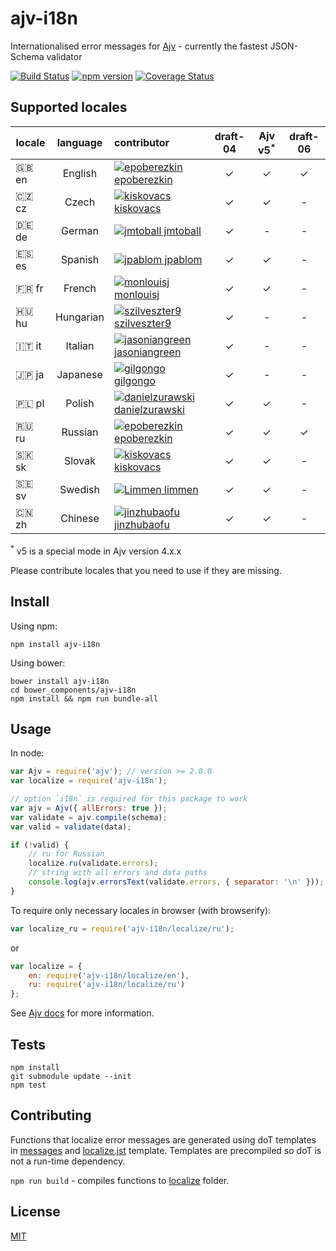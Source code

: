 # ajv-i18n
Internationalised error messages for [Ajv](https://github.com/epoberezkin/ajv) - currently the fastest JSON-Schema validator

[![Build Status](https://travis-ci.org/epoberezkin/ajv-i18n.svg?branch=master)](https://travis-ci.org/epoberezkin/ajv-i18n)
[![npm version](https://badge.fury.io/js/ajv-i18n.svg)](http://badge.fury.io/js/ajv-i18n)
[![Coverage Status](https://coveralls.io/repos/github/epoberezkin/ajv-i18n/badge.svg?branch=master)](https://coveralls.io/github/epoberezkin/ajv-i18n?branch=master)


## Supported locales

|locale|language |contributor|draft-04|Ajv v5<sup>\*</sup>|draft-06|
|------|:-------:|:----------|:------:|:------:|:------:|
|🇬🇧 en|English  |[![epoberezkin](https://avatars1.githubusercontent.com/u/2769109?v=3&s=20) epoberezkin](https://github.com/epoberezkin)|✓|✓|✓|
|🇨🇿 cz|Czech    |[![kiskovacs](https://avatars1.githubusercontent.com/u/2733311?v=3&s=20) kiskovacs](https://github.com/kiskovacs)|✓|✓|-|
|🇩🇪 de|German   |[![jmtoball](https://avatars0.githubusercontent.com/u/219950?v=3&s=20) jmtoball](https://github.com/jmtoball)|✓|-|-|
|🇪🇸 es|Spanish  |[![jpablom](https://avatars0.githubusercontent.com/u/3935083?v=3&s=20) jpablom](https://github.com/jpablom)|✓|✓|-|
|🇫🇷 fr|French   |[![monlouisj](https://avatars0.githubusercontent.com/u/5998380?v=3&s=20) monlouisj](https://github.com/monlouisj)|✓|✓|-|
|🇭🇺 hu|Hungarian|[![szilveszter9](https://avatars0.githubusercontent.com/u/7540866?v=3&s=20) szilveszter9](https://github.com/szilveszter9)|✓|-|-|
|🇮🇹 it|Italian  |[![jasoniangreen](https://avatars3.githubusercontent.com/u/3481367?v=3&s=20) jasoniangreen](https://github.com/jasoniangreen)|✓|-|-|
|🇯🇵 ja|Japanese |[![gilgongo](https://avatars2.githubusercontent.com/u/4561747?v=3&s=20) gilgongo](https://github.com/gilgongo)|✓|-|-|
|🇵🇱 pl|Polish   |[![danielzurawski](https://avatars3.githubusercontent.com/u/1625711?v=3&s=20) danielzurawski](https://github.com/danielzurawski)|✓|✓|-|
|🇷🇺 ru|Russian  |[![epoberezkin](https://avatars1.githubusercontent.com/u/2769109?v=3&s=20) epoberezkin](https://github.com/epoberezkin)|✓|✓|✓|
|🇸🇰 sk|Slovak   |[![kiskovacs](https://avatars1.githubusercontent.com/u/2733311?v=3&s=20) kiskovacs](https://github.com/kiskovacs)|✓|✓|-|
|🇸🇪 sv|Swedish  |[![Limmen](https://avatars2.githubusercontent.com/u/8254791?v=3&s=20) limmen](https://github.com/Limmen)|✓|✓|-|
|🇨🇳 zh|Chinese  |[![jinzhubaofu](https://avatars2.githubusercontent.com/u/811195?v=3&s=20) jinzhubaofu](https://github.com/jinzhubaofu)|✓|✓|-|

<sup>\*</sup> v5 is a special mode in Ajv version 4.x.x

Please contribute locales that you need to use if they are missing.


## Install

Using npm:

```
npm install ajv-i18n
```

Using bower:

```
bower install ajv-i18n
cd bower_components/ajv-i18n
npm install && npm run bundle-all
```

## Usage

In node:

```javascript
var Ajv = require('ajv'); // version >= 2.0.0
var localize = require('ajv-i18n');

// option `i18n` is required for this package to work
var ajv = Ajv({ allErrors: true });
var validate = ajv.compile(schema);
var valid = validate(data);

if (!valid) {
    // ru for Russian
    localize.ru(validate.errors);
    // string with all errors and data paths
    console.log(ajv.errorsText(validate.errors, { separator: '\n' }));
}
```

To require only necessary locales in browser (with browserify):

```javascript
var localize_ru = require('ajv-i18n/localize/ru');
```

or

```javascript
var localize = {
    en: require('ajv-i18n/localize/en'),
    ru: require('ajv-i18n/localize/ru')
};
```

See [Ajv docs](https://github.com/epoberezkin/ajv) for more information.


## Tests

```
npm install
git submodule update --init
npm test
```


## Contributing

Functions that localize error messages are generated using doT templates in [messages](https://github.com/epoberezkin/ajv-i18n/tree/master/messages/index.js) and [localize.jst](https://github.com/epoberezkin/ajv-i18n/tree/master/localize/localize.jst) template. Templates are precompiled so doT is not a run-time dependency.

`npm run build` - compiles functions to [localize](https://github.com/epoberezkin/ajv/tree/master/localize) folder.


## License

[MIT](https://github.com/epoberezkin/ajv-i18n/blob/master/LICENSE)
